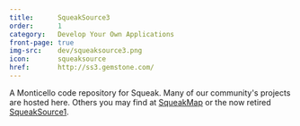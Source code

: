 ```yaml
---
title:      SqueakSource3
order:      1
category:   Develop Your Own Applications
front-page: true
img-src:    dev/squeaksource3.png
icon:       squeaksource
href:       http://ss3.gemstone.com/
---
```

A Monticello code repository for Squeak.
Many of our community's projects are hosted here.
Others you may find at [SqueakMap](http://map.squeak.org/)
or the now retired [SqueakSource1](http://squeaksource.com/).
